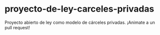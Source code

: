 # proyecto-de-ley-carceles-privadas
Proyecto abierto de ley como modelo de cárceles privadas. ¡Animate a un pull request!
